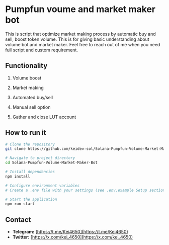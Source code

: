 # Pumpfun voume and market maker bot 

This is script that optimize market making process by automatic buy and sell, boost token volume. 
This is for giving basic understanding about volume bot and market maker. 
Feel free to reach out of me when you need full script and custom requirement.

## Functionality

1. Volume boost

2. Market making

3. Automated buy/sell

4. Manual sell option 

5. Gather and close LUT account

## How to run it

```bash
# Clone the repository
git clone https://github.com/keidev-sol/Solana-Pumpfun-Volume-Market-Maker-Bot.git

# Navigate to project directory
cd Solana-Pumpfun-Volume-Market-Maker-Bot

# Install dependencies
npm install

# Configure environment variables
# Create a .env file with your settings (see .env.example Setup section)

# Start the application
npm run start
```

## Contact

- **Telegram:** [https://t.me/Kei4650](https://t.me/Kei4650)  
- **Twitter:** [https://x.com/kei_4650](https://x.com/kei_4650)  

